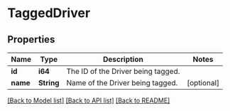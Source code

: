 # TaggedDriver

## Properties
Name | Type | Description | Notes
------------ | ------------- | ------------- | -------------
**id** | **i64** | The ID of the Driver being tagged. | 
**name** | **String** | Name of the Driver being tagged. | [optional] 

[[Back to Model list]](../README.md#documentation-for-models) [[Back to API list]](../README.md#documentation-for-api-endpoints) [[Back to README]](../README.md)


